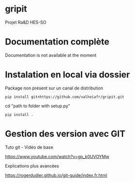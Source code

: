 # gripit
Projet Ra&D HES-SO

# Documentation complète
Documentation is not available at the moment

# Instalation en local via dossier
Package non présent sur un canal de distribution

    pip install git+https://github.com/valheiafr/gripit.git

cd "path to folder with setup.py"
    
    pip install .

# Gestion des version avec GIT
Tuto git - Vidéo de base

https://www.youtube.com/watch?v=gp_k0UVOYMw

Explications plus avancées

https://rogerdudler.github.io/git-guide/index.fr.html

